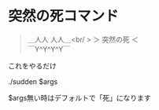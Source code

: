 突然の死コマンド
======================


> ＿人人 人人＿<br/ >
> ＞ 突然の死 ＜<br />
> ￣Y^Y^Y^Y￣<br />

これをやるだけ

./sudden $args

$args無い時はデフォルトで「死」になります
